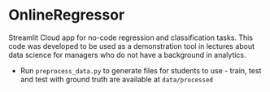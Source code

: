 # OnlineRegressor
Streamlit Cloud app for no-code regression and classification tasks.
This code was developed to be used as a demonstration tool in lectures about data science for managers who do not have a background in analytics.

* Run `preprocess_data.py` to generate files for students to use - train, test and test with ground truth are available at `data/processed`

